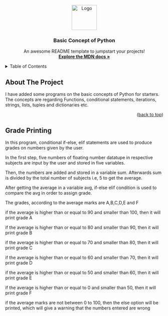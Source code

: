 <div id="top"></div>
<!--
*** Thanks for checking out the Best-README-Template. If you have a suggestion
*** that would make this better, please fork the repo and create a pull request
*** or simply open an issue with the tag "enhancement".
*** Don't forget to give the project a star!
*** Thanks again! Now go create something AMAZING! :D
-->

<!-- PROJECT LOGO -->
<br />
<div align="center">
  <a href="#">
    <img src="javascript_logo.png" alt="Logo" width="80" height="80">
  </a>

  <h3 align="center">Basic Concept of Python </h3>

  <p align="center">
    An awesome README template to jumpstart your projects!
    <br />
    <a href="https://developer.mozilla.org/en-US/docs/Web/JavaScript"><strong>Explore the MDN docs »</strong></a>
    <br />
    
  </p>
</div>

<!-- TABLE OF CONTENTS -->
<details>
  <summary>Table of Contents</summary>
  <ul>
    <li><a href="#about-the-project">About The Project</a></li>
    <li><a href="#Grade Printing">JavaScript Concept 1 - Conditional statements</a></li>
  </ul>
</details>

<!-- ABOUT THE PROJECT -->

## About The Project

I have added some programs on the basic concepts of Python for starters. The concepts are regarding Functions, conditional statements, iterations, strings, lists, tuples and dictionaries etc.

<p align="right">(<a href="#top">back to top</a>)</p>

<!-- USAGE EXAMPLES -->

## Grade Printing
In this program, conditional if-else, elif statements are used to produce grades on numbers given by the user.

In the first step, five numbers of floating number datatupe in respective subjects are input by the user and stored in five variables.

Then, the numbers are added and stored in a variable sum. Afterwards sum is divided by the total number of subjects i.e, 5 to get the average.

After getting the average in a variable avg, if-else elif condition is used to compare the avg in order to assign grade.

The grades, according to the average marks are A,B,C,D,E and F

if the average is higher than or equal to 90 and smaller than 100, then it will print grade A

if the average is higher than or equal to 80 and smaller than 90, then it will print grade B

if the average is higher than or equal to 70 and smaller than 80, then it will print grade C 

if the average is higher than or equal to 60 and smaller than 70, then it will print grade D 

if the average is higher than or equal to 50 and smaller than 60, then it will print grade E 

if the average is higher than or equal to 0 and smaller than 50, then it will print grade F 

if the average marks are not between 0 to 100, then the else option will be printed, which will give a warning that the numbers entered are wrong







